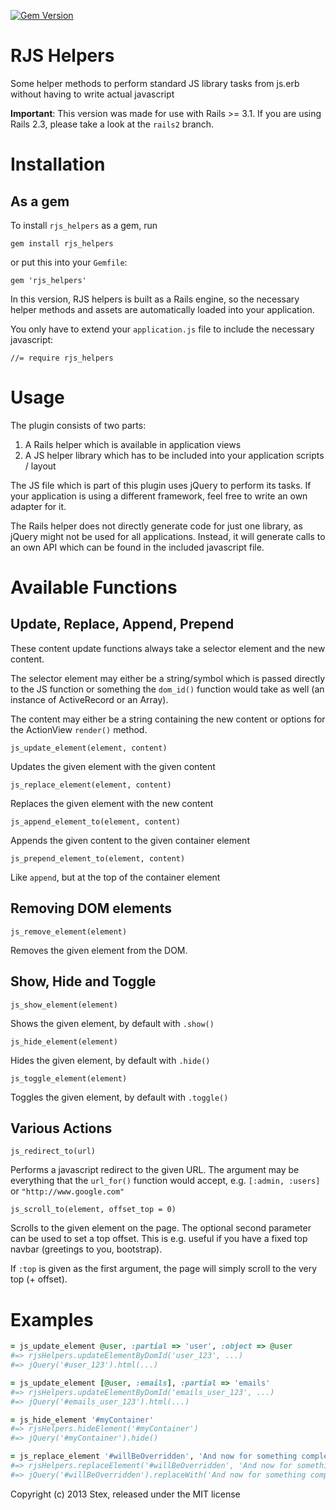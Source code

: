 [![Gem Version](https://badge.fury.io/rb/rjs_helpers.png)](http://badge.fury.io/rb/rjs_helpers)

RJS Helpers
==============

Some helper methods to perform standard JS library tasks from js.erb without having to write actual javascript

**Important**: This version was made for use with Rails >= 3.1. If you are using Rails 2.3, please take a look
               at the `rails2` branch.

Installation
============

As a gem
--------

To install `rjs_helpers` as a gem, run 

    gem install rjs_helpers
    
or put this into your `Gemfile`:

    gem 'rjs_helpers'

In this version, RJS helpers is built as a Rails engine,
so the necessary helper methods and assets are automatically loaded into your application.

You only have to extend your `application.js` file to include the necessary javascript:

    //= require rjs_helpers

Usage
=====

The plugin consists of two parts:

1. A Rails helper which is available in application views
2. A JS helper library which has to be included into your application scripts / layout

The JS file which is part of this plugin uses jQuery to perform its tasks.
If your application is using a different framework, feel free to write an 
own adapter for it.

The Rails helper does not directly generate code for just one library, as jQuery might
not be used for all applications. Instead, it will generate calls to an own API which can be
found in the included javascript file.

Available Functions
===================

Update, Replace, Append, Prepend
--------------------------------

These content update functions always take a selector element and the new content.

The selector element may either be a string/symbol which is passed directly to the JS function
or something the `dom_id()` function would take as well (an instance of ActiveRecord or an Array).

The content may either be a string containing the new content or options for the 
ActionView `render()` method.

    js_update_element(element, content)
    
Updates the given element with the given content

    js_replace_element(element, content)
    
Replaces the given element with the new content

    js_append_element_to(element, content)
    
Appends the given content to the given container element

    js_prepend_element_to(element, content)
    
Like `append`, but at the top of the container element


Removing DOM elements
---------------------

    js_remove_element(element)
    
Removes the given element from the DOM.


Show, Hide and Toggle
---------------------

    js_show_element(element)
    
Shows the given element, by default with `.show()`

    js_hide_element(element)
    
Hides the given element, by default with `.hide()`

    js_toggle_element(element)
    
Toggles the given element, by default with `.toggle()`


Various Actions
---------------

    js_redirect_to(url)

Performs a javascript redirect to the given URL. 
The argument may be everything that the `url_for()` function would accept, e.g. `[:admin, :users]` or `"http://www.google.com"`

    js_scroll_to(element, offset_top = 0)
    
Scrolls to the given element on the page.
The optional second parameter can be used to set a top offset. This is e.g. useful
if you have a fixed top navbar (greetings to you, bootstrap).

If `:top` is given as the first argument, the page will simply scroll to the very top (+ offset).

Examples
========

```ruby
= js_update_element @user, :partial => 'user', :object => @user
#=> rjsHelpers.updateElementByDomId('user_123', ...)
#=> jQuery('#user_123').html(...)

= js_update_element [@user, :emails], :partial => 'emails'
#=> rjsHelpers.updateElementByDomId('emails_user_123', ...)
#=> jQuery('#emails_user_123').html(...)

= js_hide_element '#myContainer'
#=> rjsHelpers.hideElement('#myContainer')
#=> jQuery('#myContainer').hide()

= js_replace_element '#willBeOverridden', 'And now for something completely different'
#=> rjsHelpers.replaceElement('#willBeOverridden', 'And now for something completely different')
#=> jQuery('#willBeOverridden').replaceWith('And now for something completely different')
```

Copyright (c) 2013 Stex, released under the MIT license
